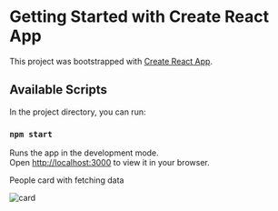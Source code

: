 # Getting Started with Create React App

This project was bootstrapped with [Create React App](https://github.com/facebook/create-react-app).

## Available Scripts

In the project directory, you can run:

### `npm start`

Runs the app in the development mode.\
Open [http://localhost:3000](http://localhost:3000) to view it in your browser.

People card with fetching data

![card](https://user-images.githubusercontent.com/116573908/212450716-a4db21a0-e86c-438e-af39-a2cb540c511f.png)
